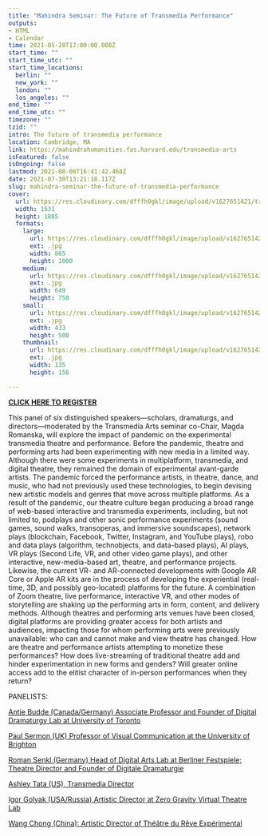 ```yaml
---
title: "Mahindra Seminar: The Future of Transmedia Performance"
outputs:
- HTML
- Calendar
time: 2021-05-28T17:00:00.000Z
start_time: ""
start_time_utc: ""
start_time_locations:
  berlin: ""
  new_york: ""
  london: ""
  los_angeles: ""
end_time: ""
end_time_utc: ""
timezone: ""
tzid: ""
intro: The future of transmedia performance
location: Cambridge, MA
link: https://mahindrahumanities.fas.harvard.edu/transmedia-arts
isFeatured: false
isOngoing: false
lastmod: 2021-08-06T16:41:42.468Z
date: 2021-07-30T13:21:18.117Z
slug: mahindra-seminar-the-future-of-transmedia-performance
cover:
  url: https://res.cloudinary.com/dfffh0gkl/image/upload/v1627651421/transmediafuture_4c658abf60.jpg
  width: 1631
  height: 1885
  formats:
    large:
      url: https://res.cloudinary.com/dfffh0gkl/image/upload/v1627651422/large_transmediafuture_4c658abf60.jpg
      ext: .jpg
      width: 865
      height: 1000
    medium:
      url: https://res.cloudinary.com/dfffh0gkl/image/upload/v1627651423/medium_transmediafuture_4c658abf60.jpg
      ext: .jpg
      width: 649
      height: 750
    small:
      url: https://res.cloudinary.com/dfffh0gkl/image/upload/v1627651423/small_transmediafuture_4c658abf60.jpg
      ext: .jpg
      width: 433
      height: 500
    thumbnail:
      url: https://res.cloudinary.com/dfffh0gkl/image/upload/v1627651422/thumbnail_transmediafuture_4c658abf60.jpg
      ext: .jpg
      width: 135
      height: 156

---
```

**[CLICK HERE TO REGISTER](https://harvard.zoom.us/webinar/register/WN_eeQ8KbEiS16OX0yAIRIDdg)**


This panel of six distinguished speakers—scholars, dramaturgs, and directors—moderated by the Transmedia Arts seminar co-Chair, Magda Romanska, will explore the impact of pandemic on the experimental transmedia theatre and performance. Before the pandemic, theatre and performing arts had been experimenting with new media in a limited way. Although there were some experiments in multiplatform, transmedia, and digital theatre, they remained the domain of experimental avant-garde artists. The pandemic forced the performance artists, in theatre, dance, and music, who had not previously used these technologies, to begin devising new artistic models and genres that move across multiple platforms. As a result of the pandemic, our theatre culture began producing a broad range of web-based interactive and transmedia experiments, including, but not limited to, podplays and other sonic performance experiments (sound games, sound walks, transoperas, and immersive soundscapes), network plays (blockchain, Facebook, Twitter, Instagram, and YouTube plays), robo and data plays (algorithm, technobjects, and data-based plays), AI plays, VR plays (Second Life, VR, and other video game plays), and other interactive, new-media-based art, theatre, and performance projects. Likewise, the current VR- and AR-connected developments with Google AR Core or Apple AR kits are in the process of developing the experiential (real-time, 3D, and possibly geo-located) platforms for the future. A combination of Zoom theatre, live performance, interactive VR, and other modes of storytelling are shaking up the performing arts in form, content, and delivery methods. Although theatres and performing arts venues have been closed, digital platforms are providing greater access for both artists and audiences, impacting those for whom performing arts were previously unavailable: who can and cannot make and view theatre has changed. How are theatre and performance artists attempting to monetize these performances? How does live-streaming of traditional theatre add and hinder experimentation in new forms and genders? Will greater online access add to the elitist character of in-person performances when they return?

PANELISTS:

[Antje Budde (Canada/Germany) Associate Professor and Founder of Digital Dramaturgy Lab at University of Toronto](https://www.cdtps.utoronto.ca/people/directories/all-faculty/antje-budde) 

 
[Paul Sermon (UK) Professor of Visual Communication at the University of Brighton](http://www.paulsermon.org/sermon/)

 
[Roman Senkl (Germany) Head of Digital Arts Lab at Berliner Festspiele; Theatre Director and Founder of Digitale Dramaturgie](https://theater.digital/en/)



[Ashley Tata (US), Transmedia Director](http://www.ashleytata.com/)   

 
[Igor Golyak (USA/Russia),Artistic Director at Zero Gravity Virtual Theatre Lab](https://www.arlekinplayers.com/zero-g-virtual-theater-lab/)


[Wang Chong (China): Artistic Director of Théâtre du Rêve Expérimental](https://www.theatrere.org/) 

